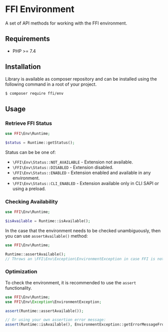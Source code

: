 # FFI Environment

A set of API methods for working with the FFI environment.

## Requirements

- PHP >= 7.4

## Installation

Library is available as composer repository and can be installed using the 
following command in a root of your project.

```sh
$ composer require ffi/env
```

## Usage

### Retrieve FFI Status

```php
use FFI\Env\Runtime;

$status = Runtime::getStatus();
```

Status can be be one of:
- `\FFI\Env\Status::NOT_AVAILABLE` - Extension not available.
- `\FFI\Env\Status::DISABLED` - Extension disabled.
- `\FFI\Env\Status::ENABLED` - Extension enabled and available in any environment.
- `\FFI\Env\Status::CLI_ENABLED` - Extension available only in CLI SAPI or using a preload.

### Checking Availability

```php
use FFI\Env\Runtime;

$isAvailable = Runtime::isAvailable();
```

In the case that the environment needs to be checked unambiguously, then you 
can use `assertAvailable()` method:

```php
use FFI\Env\Runtime;

Runtime::assertAvailable();
// Throws an \FFI\Env\Exception\EnvironmentException in case FFI is not available.
```

### Optimization

To check the environment, it is recommended to use the `assert` functionality.

```php
use FFI\Env\Runtime;
use FFI\Env\Exception\EnvironmentException;

assert(Runtime::assertAvailable());

// Or using your own assertion error message:
assert(Runtime::isAvailable(), EnvironmentException::getErrorMessageFromStatus());
```
